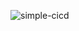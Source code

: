 ![simple-cicd](https://github.com/createm404/repo_jenkins_html_site/assets/167144358/f0c611a1-6843-452b-9373-ee12be25d00e)
